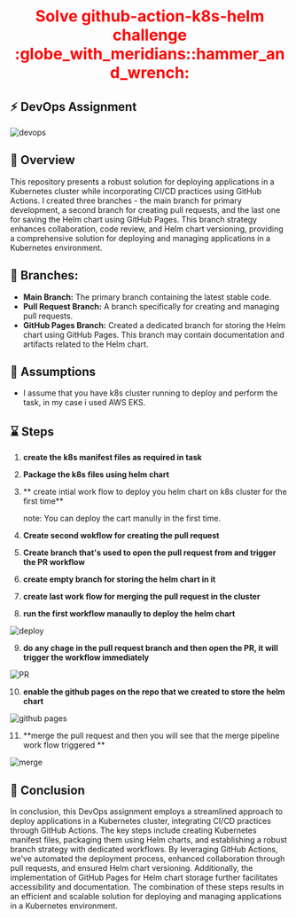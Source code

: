 <div align="center">
  <h1 style="color: red;">Solve github-action-k8s-helm challenge :globe_with_meridians::hammer_and_wrench:</h1>
</div> 

##
## :zap: DevOps Assignment

![devops](https://github.com/AbdelrhmanAli123/Github-Action-Helm-Challenge/assets/133269614/ef7a8c67-28ea-497d-817e-615e3d17a40f)

## 
## :scroll: Overview

This repository presents a robust solution for deploying applications in a Kubernetes cluster while incorporating CI/CD practices using GitHub Actions. I created three branches - the main branch for primary development, a second branch for creating pull requests, and the last one for saving the Helm chart using GitHub Pages. This branch strategy enhances collaboration, code review, and Helm chart versioning, providing a comprehensive solution for deploying and managing applications in a Kubernetes environment.

## :diamond_shape_with_a_dot_inside: Branches:
- **Main Branch:** The primary branch containing the latest stable code.
- **Pull Request Branch:** A branch specifically for creating and managing pull requests.
- **GitHub Pages Branch:** Created a dedicated branch for storing the Helm chart using GitHub Pages. This branch may contain documentation and artifacts related to the Helm chart.

## :diamond_shape_with_a_dot_inside: Assumptions

- I assume that you have k8s cluster running to deploy and perform the task, in my case i used AWS EKS.


## ⌛  Steps

1. **create the k8s manifest files as required in task**

2. **Package the k8s files using helm chart**   
    
3. ** create intial work flow to deploy you helm chart on k8s cluster for the first time**

   note: You can deploy the cart manully in the first time.

4. **Create second wokflow for creating the pull request**

5. **Create branch that's used to open the pull request from and trigger the PR workflow**

6. **create empty branch for storing the helm chart in it**

7. **create last work flow for merging the pull request in the cluster**

8. **run the first workflow manaully to deploy the helm chart**

![deploy](https://github.com/AbdelrhmanAli123/github-action-k8s-helm-challenge/assets/133269614/46e6d71d-9096-4da4-acd0-79902ae38068)

9. **do any chage in the pull request branch and then open the PR, it will trigger the workflow immediately**

![PR](https://github.com/AbdelrhmanAli123/github-action-k8s-helm-challenge/assets/133269614/32eae02a-eead-4f5e-b0c9-f6ab77c03352)

10. **enable the github pages on the repo that we created to store the helm chart**

![github pages](https://github.com/AbdelrhmanAli123/github-action-k8s-helm-challenge/assets/133269614/416db5ef-797b-4b02-9c6f-ea3249e5d775)

11. **merge the pull request and then you will see that the merge pipeline work flow triggered **
    
![merge](https://github.com/AbdelrhmanAli123/github-action-k8s-helm-challenge/assets/133269614/a2d93593-a8e4-4bae-a2a9-b89abfaa491c)


## :rocket: Conclusion

In conclusion, this DevOps assignment employs a streamlined approach to deploy applications in a Kubernetes cluster, integrating CI/CD practices through GitHub Actions. The key steps include creating Kubernetes manifest files, packaging them using Helm charts, and establishing a robust branch strategy with dedicated workflows. By leveraging GitHub Actions, we've automated the deployment process, enhanced collaboration through pull requests, and ensured Helm chart versioning. Additionally, the implementation of GitHub Pages for Helm chart storage further facilitates accessibility and documentation. The combination of these steps results in an efficient and scalable solution for deploying and managing applications in a Kubernetes environment.



